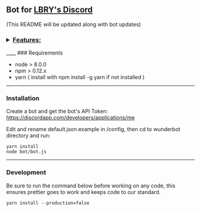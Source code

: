 ## Bot for [LBRY's Discord](https://discord.gg/tgnNHf5)

(This README will be updated along with bot updates)

<h3>
<details style="font-size=30px;"><summary><u>Features:</u></summary>

* Price bot displays price of lbc for currency given.

  - *Responds to `!price <cur> <amount>`*

* Stats bot displays current market stats of lbc.

  - *Responds to `!stats`*

* Hash bot displays current hashrate of lbc network. Also Includes to calculate given MH/s to LBC & fiat per hr, day, week, month.

  - *Responds to `!hash`*

  - *Responds to `!hash power <MH/s> <fiat>`*

* AltStats bot displays current market stats of specfied currency

  - *Responds to `!altstats <coin>`*

* AltPrice bot displays current price for given coin and currency

  - *Responds to `!altprice <coin> <currency> <amount>`*

* Github Release Notes bot displays release notes for current lbry-app release.

  - *Responds to `!releasenotes`*

  - *(moderator only) `!releasenotes post` - send to release notes channel*

* Purge Bot deletes X amount of messages.

  - *(moderator only)  Responds to `!purge <X>`*

* Speech bot displays top claim from provided image name(coming soon posting to
  speech).

  - *Responds to `!speech <imagename>`*

* Welcome bot sends Direct Message when new users join,

  - *(moderator only) Responds to `!welcome <@username>`*

* Timeout bot assigns members the timeout roll for X-minutes where they are restricted from talking

  - *(moderator only) Responds to `!timeout <@username> <Mins>`*

* Roll Setter bot allows users to assign themselves rolls

  - *Responds to `!addrole <role-name>` - Adds to Role*

  - *Responds to `!delrole <role-name>` - Deletes from Role*

  - *Responds to `!roles` - List Available Roles*

* LBRY URL Linker displays lbry:// urls as open.lbry.io links to make them clickable

* Spam Detection Bot to Prevent Discord Raids and Spammers

* Dynamic plugin loading with permission support.

</details>
</h3>
____
### Requirements

* node > 8.0.0
* npm > 0.12.x
* yarn ( install with npm install -g yarn if not installed )
____
### Installation

Create a bot and get the bot's API Token:
https://discordapp.com/developers/applications/me

Edit and rename default.json.example in /config, then cd to wunderbot directory
and run:

```
yarn install
node bot/bot.js
```
____
### Development

Be sure to run the command below before working on any code, this ensures
prettier goes to work and keeps code to our standard.

```
yarn install --production=false
```

